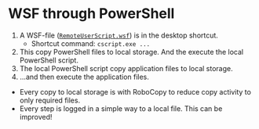 # WSF through PowerShell

1. A WSF-file ([`RemoteUserScript.wsf`](/RemoteUserScript.wsf)) is in the desktop shortcut.
    - Shortcut command: `cscript.exe ...`
1. This copy PowerShell files to local storage. And the execute the local PowerShell script.
1. The local PowerShell script copy application files to local storage.
1. ...and then execute the application files.

- Every copy to local storage is with RoboCopy to reduce copy activity to only required files.
- Every step is logged in a simple way to a local file. This can be improved!

